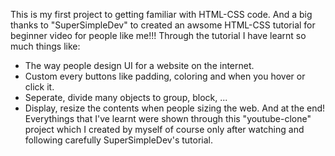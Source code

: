 This is my first project to getting familiar with HTML-CSS code. And a big thanks to "SuperSimpleDev" to created an awsome HTML-CSS tutorial for beginner video for people like me!!! Through the tutorial I have learnt so much things like:
- The way people design UI for a website on the internet.
- Custom every buttons like padding, coloring and when you hover or click it.
- Seperate, divide many objects to group, block, ...
- Display, resize the contents when people sizing the web.
And at the end! Everythings that I've learnt were shown through this "youtube-clone" project which I created by myself of course only after watching and following carefully SuperSimpleDev's tutorial.

